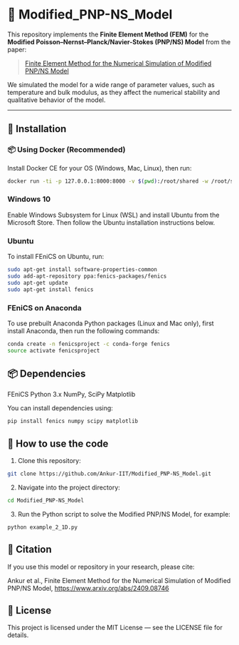 # 🔬 Modified_PNP-NS_Model

This repository implements the **Finite Element Method (FEM)** for the **Modified Poisson–Nernst–Planck/Navier-Stokes (PNP/NS) Model** from the paper:

> <a href="https://www.arxiv.org/abs/2409.08746" target="_blank">Finite Element Method for the Numerical Simulation of Modified PNP/NS Model</a>

We simulated the model for a wide range of parameter values, such as temperature and bulk modulus, as they affect the numerical stability and qualitative behavior of the model.

---

## 🚀 Installation

### 📦 Using Docker (Recommended)
Install Docker CE for your OS (Windows, Mac, Linux), then run:
```bash
docker run -ti -p 127.0.0.1:8000:8000 -v $(pwd):/root/shared -w /root/shared ghcr.io/scientificcomputing/fenics-gmsh:2024-05-30
```

### Windows 10
Enable Windows Subsystem for Linux (WSL) and install Ubuntu from the Microsoft Store. Then follow the Ubuntu installation instructions below.

### Ubuntu
To install FEniCS on Ubuntu, run:
```bash
sudo apt-get install software-properties-common
sudo add-apt-repository ppa:fenics-packages/fenics
sudo apt-get update
sudo apt-get install fenics
```

### FEniCS on Anaconda
To use prebuilt Anaconda Python packages (Linux and Mac only), first install Anaconda, then run the following commands:
```bash
conda create -n fenicsproject -c conda-forge fenics
source activate fenicsproject
```

## 📦 Dependencies

FEniCS
Python 3.x
NumPy, SciPy
Matplotlib

You can install dependencies using:
```bash
pip install fenics numpy scipy matplotlib
```

## 🏁 How to use the code
1. Clone this repository:
```bash
git clone https://github.com/Ankur-IIT/Modified_PNP-NS_Model.git
```
2. Navigate into the project directory:
```bash
cd Modified_PNP-NS_Model
```
3. Run the Python script to solve the Modified PNP/NS Model, for example:
```bash
python example_2_1D.py
```

## 📖 Citation
If you use this model or repository in your research, please cite:

Ankur et al., Finite Element Method for the Numerical Simulation of Modified PNP/NS Model, https://www.arxiv.org/abs/2409.08746

## 📄 License
This project is licensed under the MIT License — see the LICENSE file for details.